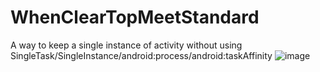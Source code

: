 # WhenClearTopMeetStandard
A way to keep a single instance of activity without using SingleTask/SingleInstance/android:process/android:taskAffinity
![image](https://gist.github.com/liuchonghui/277cd9fac31b8cff8c9ccbc3600b55fd/raw/02a567043933cd4f1bc209895f6fc1fc2f6f9f23/whatwedo.jpeg)
